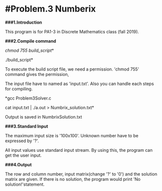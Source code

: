#Problem.3 Numberix
===================

**###1.Introduction** 


This program is for PA1-3 in Discrete Mathematics class (fall 2019).



**###2.Compile command** 


*chmod 755 build_script**


./build_script*



To execute the build script file, we need a permission.
'chmod 755' command gives the permission,

The input file have to named as 'input.txt'.
Also you can handle each steps for compiling.

*gcc Problem3Solver.c


cat input.txt | ./a.out > Numbrix_solution.txt*

Output is saved in NumbrixSolution.txt



**###3.Standard Input** 


The maximum input size is '100x100'.
Unknown number have to be expressed by '?'.

All input values use standard input stream.
By using this, the program can get the user input.

**###4.Output**


The row and column number, input matrix(change '?' to '0') and the solution matrix are given.
If there is no solution, the program would print 'No solution!'statement.
